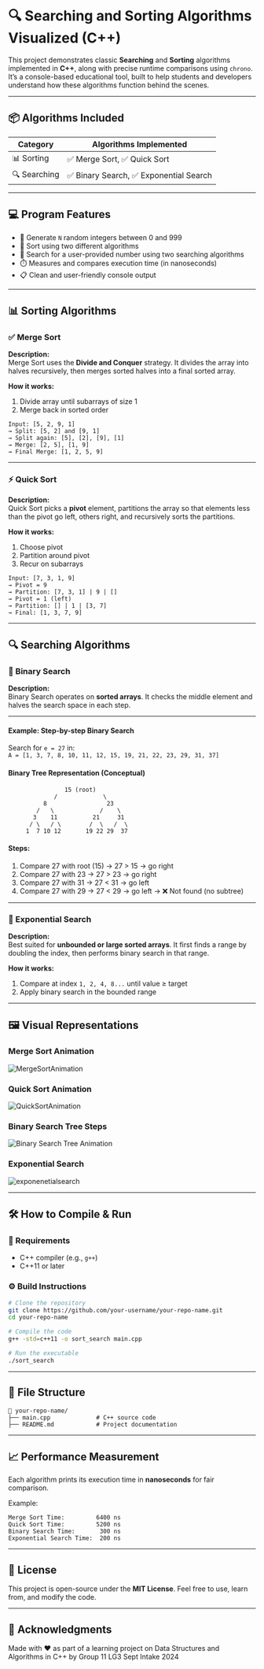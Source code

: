 # 🔍 Searching and Sorting Algorithms Visualized (C++)

This project demonstrates classic **Searching** and **Sorting** algorithms implemented in **C++**, along with precise runtime comparisons using `chrono`. It’s a console-based educational tool, built to help students and developers understand how these algorithms function behind the scenes.

---

## 📦 Algorithms Included

| Category     | Algorithms Implemented                |
| ------------ | ------------------------------------- |
| 📊 Sorting   | ✅ Merge Sort, ✅ Quick Sort            |
| 🔍 Searching | ✅ Binary Search, ✅ Exponential Search |

---

## 💻 Program Features

- 🔢 Generate `N` random integers between 0 and 999
- 🧠 Sort using two different algorithms
- 🚀 Search for a user-provided number using two searching algorithms
- ⏱️ Measures and compares execution time (in nanoseconds)
- 📋 Clean and user-friendly console output

---

## 📊 Sorting Algorithms

### ✅ Merge Sort

**Description:**\
Merge Sort uses the **Divide and Conquer** strategy. It divides the array into halves recursively, then merges sorted halves into a final sorted array.

**How it works:**

1. Divide array until subarrays of size 1
2. Merge back in sorted order

```
Input: [5, 2, 9, 1]
→ Split: [5, 2] and [9, 1]
→ Split again: [5], [2], [9], [1]
→ Merge: [2, 5], [1, 9]
→ Final Merge: [1, 2, 5, 9]
```

---

### ⚡ Quick Sort

**Description:**\
Quick Sort picks a **pivot** element, partitions the array so that elements less than the pivot go left, others right, and recursively sorts the partitions.

**How it works:**

1. Choose pivot
2. Partition around pivot
3. Recur on subarrays

```
Input: [7, 3, 1, 9]
→ Pivot = 9
→ Partition: [7, 3, 1] | 9 | []
→ Pivot = 1 (left)
→ Partition: [] | 1 | [3, 7]
→ Final: [1, 3, 7, 9]
```

---

## 🔍 Searching Algorithms

### 🔎 Binary Search

**Description:**\
Binary Search operates on **sorted arrays**. It checks the middle element and halves the search space in each step.

---

#### Example: Step-by-step Binary Search

Search for `e = 27` in:\
`A = [1, 3, 7, 8, 10, 11, 12, 15, 19, 21, 22, 23, 29, 31, 37]`

#### Binary Tree Representation (Conceptual)

```
                15 (root)
             /             \
          8                 23
        /   \             /    \
       3    11          21     31
      / \   / \        /  \   /  \
     1  7 10 12       19 22 29  37
```

#### Steps:

1. Compare 27 with root (15) → 27 > 15 → go right
2. Compare 27 with 23 → 27 > 23 → go right
3. Compare 27 with 31 → 27 < 31 → go left
4. Compare 27 with 29 → 27 < 29 → go left → ❌ Not found (no subtree)

---

### 🚀 Exponential Search

**Description:**\
Best suited for **unbounded or large sorted arrays**. It first finds a range by doubling the index, then performs binary search in that range.

**How it works:**

1. Compare at index `1, 2, 4, 8...` until value ≥ target
2. Apply binary search in the bounded range

---

## 🖼️ Visual Representations


### Merge Sort Animation
![MergeSortAnimation](https://www.lavivienpost.net/wp-content/uploads/2022/02/merge-sort-400.gif)

### Quick Sort Animation
![QuickSortAnimation](https://www.lavivienpost.net/wp-content/uploads/2022/02/quicksort-600-1.gif)

### Binary Search Tree Steps
![Binary Search Tree Animation](https://d18l82el6cdm1i.cloudfront.net/uploads/bePceUMnSG-binary_search_gif.gif)

### Exponential Search
![exponenetialsearch](https://www.mathwarehouse.com/programming/images/binary-vs-linear-search/binary-and-linear-search-animations.gif)

---

## 🛠️ How to Compile & Run

### 📒 Requirements

- C++ compiler (e.g., `g++`)
- C++11 or later

### ⚙️ Build Instructions

```bash
# Clone the repository
git clone https://github.com/your-username/your-repo-name.git
cd your-repo-name

# Compile the code
g++ -std=c++11 -o sort_search main.cpp

# Run the executable
./sort_search
```

---

## 📂 File Structure

```
📁 your-repo-name/
├── main.cpp             # C++ source code
├── README.md            # Project documentation
```

---

## 📈 Performance Measurement

Each algorithm prints its execution time in **nanoseconds** for fair comparison.

Example:

```
Merge Sort Time:         6400 ns
Quick Sort Time:         5200 ns
Binary Search Time:       300 ns
Exponential Search Time:  200 ns
```

---

## 📄 License

This project is open-source under the **MIT License**. Feel free to use, learn from, and modify the code.

---

## 🙌 Acknowledgments

Made with ❤️ as part of a learning project on Data Structures and Algorithms in C++ by Group 11 LG3 Sept Intake 2024


